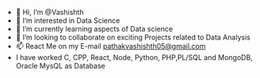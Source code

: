 - 👋 Hi, I’m @Vashishth
- 👀 I’m interested in Data Science
- 🌱 I’m currently learning aspects of Data science
- 💞️ I’m looking to collaborate on exciting Projects related to Data Analysis
- 📫 React Me on my E-mail pathakvashishth05@gmail.com
- I have worked C, CPP, React, Node, Python, PHP,PL/SQL and MongoDB, Oracle MysQL as Database

<!---
VJPathak/VJPathak is a ✨ special ✨ repository because its `README.md` (this file) appears on your GitHub profile.
You can click the Preview link to take a look at your changes.
--->
